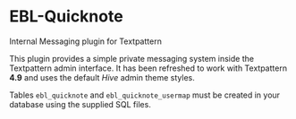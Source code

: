 EBL-Quicknote
=============

Internal Messaging plugin for Textpattern

This plugin provides a simple private messaging system inside the
Textpattern admin interface. It has been refreshed to work with
Textpattern **4.9** and uses the default *Hive* admin theme styles.

Tables `ebl_quicknote` and `ebl_quicknote_usermap` must be created in
your database using the supplied SQL files.